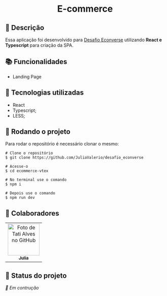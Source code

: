 
<h1 align="center">E-commerce</h1>

## :memo: Descrição
Essa aplicação foi desenvolvido para [Desafio Econverse](https://github.com/EconverseAG/teste-front-end-jr) utilizando **React e Typescript** para criação da SPA.

## :books: Funcionalidades
 * Landing Page

## :wrench: Tecnologias utilizadas
* React
* Typescript;
* LESS;

## :rocket: Rodando o projeto
Para rodar o repositório é necessário clonar o mesmo:
```
# Clone o repositório
$ git clone https://github.com/JuliaValerio/desafio_econverse

# Acesse-o
$ cd ecommerce-vtex

# No terminal use o comando
$ npm i

# Depois use o comando
$ npm run dev

```
## :handshake: Colaboradores
<table>
  <tr>
    <td align="center">
      <a href="http://github.com/JuliaValerio">
        <img src="https://avatars.githubusercontent.com/u/38157485?v=4" width="100px;" alt="Foto de Tati Alves no GitHub"/><br>
        <sub>
          <b>Julia</b>
        </sub>
      </a>
    </td>
  </tr>
</table>

## :dart: Status do projeto
*🚧 Em contrução*